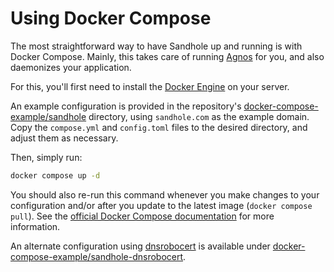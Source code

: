 # Using Docker Compose

The most straightforward way to have Sandhole up and running is with Docker Compose. Mainly, this takes care of running [Agnos](https://github.com/krtab/agnos) for you, and also daemonizes your application.

For this, you'll first need to install the [Docker Engine](https://docs.docker.com/engine/install/) on your server.

An example configuration is provided in the repository's [docker-compose-example/sandhole](https://github.com/EpicEric/sandhole/tree/main/docker-compose-example/sandhole) directory, using `sandhole.com` as the example domain. Copy the `compose.yml` and `config.toml` files to the desired directory, and adjust them as necessary.

Then, simply run:

```bash
docker compose up -d
```

You should also re-run this command whenever you make changes to your configuration and/or after you update to the latest image (`docker compose pull`). See the [official Docker Compose documentation](https://docs.docker.com/compose/) for more information.

An alternate configuration using [dnsrobocert](https://adferrand.github.io/dnsrobocert/) is available under [docker-compose-example/sandhole-dnsrobocert](https://github.com/EpicEric/sandhole/tree/main/docker-compose-example/sandhole-dnsrobocert).
